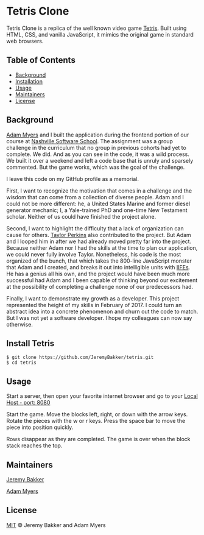 # Tetris Clone

Tetris Clone is a replica of the well known video game [Tetris](https://en.wikipedia.org/wiki/Tetris). Built using HTML, CSS, and vanilla JavaScript, it mimics the original game in standard web browsers. 

## Table of Contents

- [Background](#background)
- [Installation](#install-tetris)
- [Usage](#usage)
- [Maintainers](#maintainers)
- [License](#license)

## Background

[Adam Myers](https://github.com/ANMyers) and I built the application during the frontend portion of our course at [Nashville Software School](http://nashvillesoftwareschool.com/). The assignment was a group challenge in the curriculum that no group in previous cohorts had yet to complete. We did. And as you can see in the code, it was a wild process. We built it over a weekend and left a code base that is unruly and sparsely commented. But the game works, which was the goal of the challenge.

I leave this code on my GitHub profile as a memorial. 

First, I want to recognize the motivation that comes in a challenge and the wisdom that can come from a collection of diverse people. Adam and I could not be more different: he, a United States Marine and former diesel generator mechanic; I, a Yale-trained PhD and one-time New Testament scholar. Neither of us could have finished the project alone. 

Second, I want to highlight the difficulty that a lack of organization can cause for others. [Taylor Perkins](https://github.com/taylorperkins) also contributed to the project. But Adam and I looped him in after we had already moved pretty far into the project. Because neither Adam nor I had the skills at the time to plan our application, we could never fully involve Taylor. Nonetheless, his code is the most organized of the bunch, that which takes the 800-line JavaScript monster that Adam and I created, and breaks it out into intelligible units with [IIFEs](http://benalman.com/news/2010/11/immediately-invoked-function-expression/). He has a genius all his own, and the project would have been much more successful had Adam and I been capable of thinking beyond our excitement at the possibility of completing a challenge none of our predecessors had. 

Finally, I want to demonstrate my growth as a developer. This project represented the height of my skills in February of 2017. I could turn an abstract idea into a concrete phenomenon and churn out the code to match. But I was not yet a software developer. I hope my colleagues can now say otherwise.

## Install Tetris
```
$ git clone https://github.com/JeremyBakker/tetris.git
$ cd tetris
```

## Usage

Start a server, then open your favorite internet browser and go to your [Local Host - port: 8080](http://localhost:8080/)

Start the game.
Move the blocks left, right, or down with the arrow keys.
Rotate the pieces with the w or r keys.
Press the space bar to move the piece into position quickly.

Rows disappear as they are completed.
The game is over when the block stack reaches the top.

## Maintainers

[Jeremy Bakker](https://github.com/JeremyBakker)

[Adam Myers](https://github.com/ANMyers)

## License

[MIT](LICENSE) © Jeremy Bakker and Adam Myers
